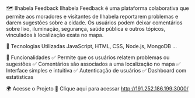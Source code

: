 🗺️ Ilhabela Feedback
Ilhabela Feedback é uma plataforma colaborativa que permite aos moradores e visitantes de Ilhabela reportarem problemas e darem sugestões sobre a cidade. Os usuários podem deixar comentários sobre lixo, iluminação, segurança, saúde pública e outros tópicos, vinculados à localização exata no mapa.

🚀 Tecnologias Utilizadas
JavaScript, HTML, CSS, Node.js, MongoDB ...

🎯 Funcionalidades
✅ Permite que os usuários relatem problemas ou sugestões
✅ Comentários são associados a uma localização no mapa
✅ Interface simples e intuitiva
✅ Autenticação de usuários
✅ Dashboard com estatísticas

🌍 Acesse o Projeto
🔗 Clique aqui para acessar http://191.252.186.199:3000/
